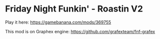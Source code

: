 # Friday Night Funkin' - Roastin V2

Play it here: https://gamebanana.com/mods/369755

This mod is on Graphex engine: https://github.com/grafexteam/fnf-grafex
